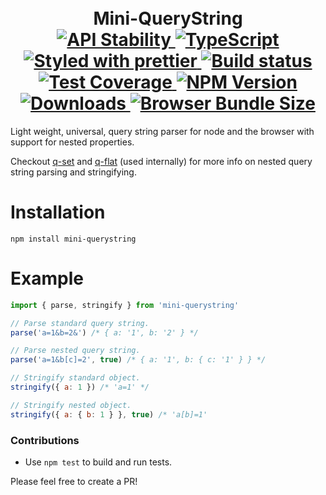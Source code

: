 <h1 align="center">
  <!-- Logo -->
  <br/>
  Mini-QueryString
	<br/>

  <!-- Stability -->
  <a href="https://nodejs.org/api/documentation.html#documentation_stability_index">
    <img src="https://img.shields.io/badge/stability-stable-brightgreen.svg" alt="API Stability"/>
  </a>
  <!-- TypeScript -->
  <a href="http://typescriptlang.org">
    <img src="https://img.shields.io/badge/%3C%2F%3E-typescript-blue.svg" alt="TypeScript"/>
  </a>
  <!-- Prettier -->
  <a href="https://github.com/prettier/prettier">
    <img src="https://img.shields.io/badge/styled_with-prettier-ff69b4.svg" alt="Styled with prettier"/>
  </a>
  <!-- Travis build -->
  <a href="https://travis-ci.org/DylanPiercey/mini-querystring">
  <img src="https://img.shields.io/travis/DylanPiercey/mini-querystring.svg" alt="Build status"/>
  </a>
  <!-- Coveralls coverage -->
  <a href="https://coveralls.io/github/DylanPiercey/mini-querystring">
    <img src="https://img.shields.io/coveralls/DylanPiercey/mini-querystring.svg" alt="Test Coverage"/>
  </a>
  <!-- NPM version -->
  <a href="https://npmjs.org/package/mini-querystring">
    <img src="https://img.shields.io/npm/v/mini-querystring.svg" alt="NPM Version"/>
  </a>
  <!-- Downloads -->
  <a href="https://npmjs.org/package/mini-querystring">
    <img src="https://img.shields.io/npm/dm/mini-querystring.svg" alt="Downloads"/>
  </a>
  <!-- Size -->
  <a href="https://npmjs.org/package/mini-querystring">
    <img src="https://img.shields.io/badge/size-1.03kb-green.svg" alt="Browser Bundle Size"/>
  </a>
</h1>

Light weight, universal, query string parser for node and the browser with support for nested properties.

Checkout [q-set](https://github.com/DylanPiercey/q-set) and [q-flat](https://github.com/DylanPiercey/q-flat) (used internally) for more info on nested query string parsing and stringifying.

# Installation

```console
npm install mini-querystring
```

# Example

```javascript
import { parse, stringify } from 'mini-querystring'

// Parse standard query string.
parse('a=1&b=2&') /* { a: '1', b: '2' } */

// Parse nested query string.
parse('a=1&b[c]=2', true) /* { a: '1', b: { c: '1' } } */

// Stringify standard object.
stringify({ a: 1 }) /* 'a=1' */

// Stringify nested object.
stringify({ a: { b: 1 } }, true) /* 'a[b]=1'
```

### Contributions

* Use `npm test` to build and run tests.

Please feel free to create a PR!
